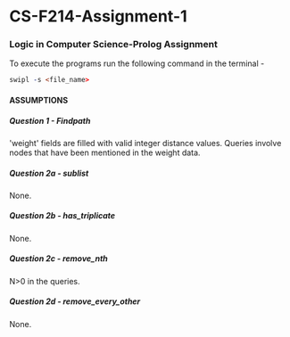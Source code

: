 # CS-F214-Assignment-1
### Logic in Computer Science-Prolog Assignment

To execute the programs run the following command in the terminal - 
```prolog
swipl -s <file_name>
```
#### ASSUMPTIONS

##### Question 1 - Findpath
'weight' fields are filled with valid integer distance values.
Queries involve nodes that have been mentioned in the weight data.


##### Question 2a - sublist 
None.

#####  Question 2b - has_triplicate 
None.

#####  Question 2c - remove_nth 
N>0 in the queries.

#####  Question 2d - remove_every_other 
None.

